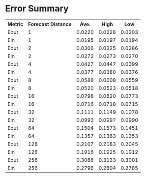 Error Summary
==
<table>
<tr>
    <th>Metric</th>
    <th>Forecast Distance</th>
    <th>Ave.</th>
    <th>High</th>
    <th>Low</th>
</tr>

<tr>
    <td>Eout</td>
    <td>1</td>
    <td>0.0220</td>
    <td>0.0228</td>
    <td>0.0203</td>
</tr>
<tr>
    <td>Ein</td>
    <td>1</td>
    <td>0.0195</td>
    <td>0.0197</td>
    <td>0.0194</td>
</tr>

<tr>
    <td>Eout</td>
    <td>2</td>
    <td>0.0306</td>
    <td>0.0325</td>
    <td>0.0286</td>
</tr>
<tr>
    <td>Ein</td>
    <td>2</td>
    <td>0.0272</td>
    <td>0.0273</td>
    <td>0.0270</td>
</tr>

<tr>
    <td>Eout</td>
    <td>4</td>
    <td>0.0427</td>
    <td>0.0447</td>
    <td>0.0399</td>
</tr>
<tr>
    <td>Ein</td>
    <td>4</td>
    <td>0.0377</td>
    <td>0.0380</td>
    <td>0.0376</td>
</tr>

<tr>
    <td>Eout</td>
    <td>8</td>
    <td>0.0588</td>
    <td>0.0608</td>
    <td>0.0559</td>
</tr>
<tr>
    <td>Ein</td>
    <td>8</td>
    <td>0.0520</td>
    <td>0.0523</td>
    <td>0.0518</td>
</tr>

<tr>
    <td>Eout</td>
    <td>16</td>
    <td>0.0798</td>
    <td>0.0820</td>
    <td>0.0773</td>
</tr>
<tr>
    <td>Ein</td>
    <td>16</td>
    <td>0.0716</td>
    <td>0.0718</td>
    <td>0.0715</td>
</tr>

<tr>
    <td>Eout</td>
    <td>32</td>
    <td>0.1111</td>
    <td>0.1149</td>
    <td>0.1078</td>
</tr>
<tr>
    <td>Ein</td>
    <td>32</td>
    <td>0.0993</td>
    <td>0.0997</td>
    <td>0.0990</td>
</tr>

<tr>
    <td>Eout</td>
    <td>64</td>
    <td>0.1504</td>
    <td>0.1573</td>
    <td>0.1451</td>
</tr>
<tr>
    <td>Ein</td>
    <td>64</td>
    <td>0.1357</td>
    <td>0.1363</td>
    <td>0.1353</td>
</tr>

<tr>
    <td>Eout</td>
    <td>128</td>
    <td>0.2107</td>
    <td>0.2183</td>
    <td>0.2045</td>
</tr>
<tr>
    <td>Ein</td>
    <td>128</td>
    <td>0.1916</td>
    <td>0.1925</td>
    <td>0.1912</td>
</tr>

<tr>
    <td>Eout</td>
    <td>256</td>
    <td>0.3066</td>
    <td>0.3133</td>
    <td>0.3001</td>
</tr>
<tr>
    <td>Ein</td>
    <td>256</td>
    <td>0.2796</td>
    <td>0.2804</td>
    <td>0.2785</td>
</tr>
</table>